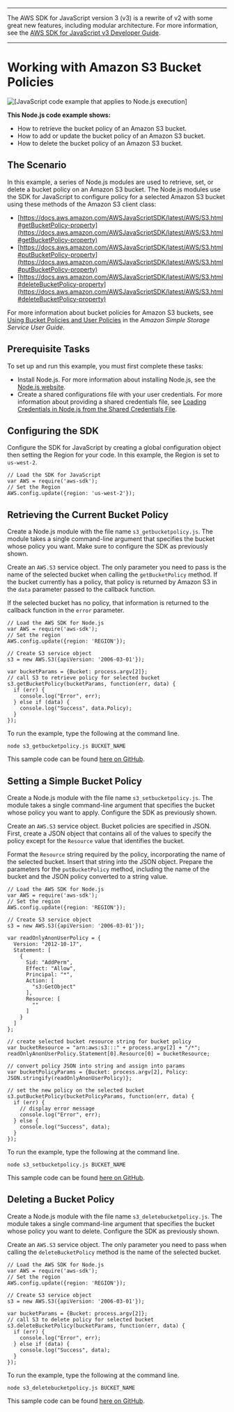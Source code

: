 --------

The AWS SDK for JavaScript version 3 \(v3\) is a rewrite of v2 with some great new features, including modular architecture\. For more information, see the [AWS SDK for JavaScript v3 Developer Guide](https://docs.aws.amazon.com/sdk-for-javascript/v3/developer-guide/welcome.html)\.

--------

# Working with Amazon S3 Bucket Policies<a name="s3-example-bucket-policies"></a>

![\[JavaScript code example that applies to Node.js execution\]](http://docs.aws.amazon.com/sdk-for-javascript/v2/developer-guide/images/nodeicon.png)

**This Node\.js code example shows:**
+ How to retrieve the bucket policy of an Amazon S3 bucket\.
+ How to add or update the bucket policy of an Amazon S3 bucket\.
+ How to delete the bucket policy of an Amazon S3 bucket\.

## The Scenario<a name="w8aac20c25c27c15b9"></a>

In this example, a series of Node\.js modules are used to retrieve, set, or delete a bucket policy on an Amazon S3 bucket\. The Node\.js modules use the SDK for JavaScript to configure policy for a selected Amazon S3 bucket using these methods of the Amazon S3 client class:
+ [https://docs.aws.amazon.com/AWSJavaScriptSDK/latest/AWS/S3.html#getBucketPolicy-property](https://docs.aws.amazon.com/AWSJavaScriptSDK/latest/AWS/S3.html#getBucketPolicy-property)
+ [https://docs.aws.amazon.com/AWSJavaScriptSDK/latest/AWS/S3.html#putBucketPolicy-property](https://docs.aws.amazon.com/AWSJavaScriptSDK/latest/AWS/S3.html#putBucketPolicy-property)
+ [https://docs.aws.amazon.com/AWSJavaScriptSDK/latest/AWS/S3.html#deleteBucketPolicy-property](https://docs.aws.amazon.com/AWSJavaScriptSDK/latest/AWS/S3.html#deleteBucketPolicy-property)

For more information about bucket policies for Amazon S3 buckets, see [ Using Bucket Policies and User Policies](https://docs.aws.amazon.com/AmazonS3/latest/dev/using-iam-policies.html) in the *Amazon Simple Storage Service User Guide*\.

## Prerequisite Tasks<a name="w8aac20c25c27c15c11"></a>

To set up and run this example, you must first complete these tasks:
+ Install Node\.js\. For more information about installing Node\.js, see the [Node\.js website](https://nodejs.org)\.
+ Create a shared configurations file with your user credentials\. For more information about providing a shared credentials file, see [Loading Credentials in Node\.js from the Shared Credentials File](loading-node-credentials-shared.md)\.

## Configuring the SDK<a name="s3-example-bucket-policies-configure-sdk"></a>

Configure the SDK for JavaScript by creating a global configuration object then setting the Region for your code\. In this example, the Region is set to `us-west-2`\.

```
// Load the SDK for JavaScript
var AWS = require('aws-sdk');
// Set the Region 
AWS.config.update({region: 'us-west-2'});
```

## Retrieving the Current Bucket Policy<a name="s3-example-bucket-policies-get-policy"></a>

Create a Node\.js module with the file name `s3_getbucketpolicy.js`\. The module takes a single command\-line argument that specifies the bucket whose policy you want\. Make sure to configure the SDK as previously shown\. 

Create an `AWS.S3` service object\. The only parameter you need to pass is the name of the selected bucket when calling the `getBucketPolicy` method\. If the bucket currently has a policy, that policy is returned by Amazon S3 in the `data` parameter passed to the callback function\.

If the selected bucket has no policy, that information is returned to the callback function in the `error` parameter\.

```
// Load the AWS SDK for Node.js
var AWS = require('aws-sdk');
// Set the region 
AWS.config.update({region: 'REGION'});

// Create S3 service object
s3 = new AWS.S3({apiVersion: '2006-03-01'});

var bucketParams = {Bucket: process.argv[2]};
// call S3 to retrieve policy for selected bucket
s3.getBucketPolicy(bucketParams, function(err, data) {
  if (err) {
    console.log("Error", err);
  } else if (data) {
    console.log("Success", data.Policy);
  }
});
```

To run the example, type the following at the command line\.

```
node s3_getbucketpolicy.js BUCKET_NAME
```

This sample code can be found [here on GitHub](https://github.com/awsdocs/aws-doc-sdk-examples/blob/master/javascript/example_code/s3/s3_getbucketpolicy.js)\.

## Setting a Simple Bucket Policy<a name="s3-example-bucket-policies-set-policy"></a>

Create a Node\.js module with the file name `s3_setbucketpolicy.js`\. The module takes a single command\-line argument that specifies the bucket whose policy you want to apply\. Configure the SDK as previously shown\. 

Create an `AWS.S3` service object\. Bucket policies are specified in JSON\. First, create a JSON object that contains all of the values to specify the policy except for the `Resource` value that identifies the bucket\.

Format the `Resource` string required by the policy, incorporating the name of the selected bucket\. Insert that string into the JSON object\. Prepare the parameters for the `putBucketPolicy` method, including the name of the bucket and the JSON policy converted to a string value\.

```
// Load the AWS SDK for Node.js
var AWS = require('aws-sdk');
// Set the region 
AWS.config.update({region: 'REGION'});

// Create S3 service object
s3 = new AWS.S3({apiVersion: '2006-03-01'});

var readOnlyAnonUserPolicy = {
  Version: "2012-10-17",
  Statement: [
    {
      Sid: "AddPerm",
      Effect: "Allow",
      Principal: "*",
      Action: [
        "s3:GetObject"
      ],
      Resource: [
        ""
      ]
    }
  ]
};

// create selected bucket resource string for bucket policy
var bucketResource = "arn:aws:s3:::" + process.argv[2] + "/*";
readOnlyAnonUserPolicy.Statement[0].Resource[0] = bucketResource;

// convert policy JSON into string and assign into params
var bucketPolicyParams = {Bucket: process.argv[2], Policy: JSON.stringify(readOnlyAnonUserPolicy)};

// set the new policy on the selected bucket
s3.putBucketPolicy(bucketPolicyParams, function(err, data) {
  if (err) {
    // display error message
    console.log("Error", err);
  } else {
    console.log("Success", data);
  }
});
```

To run the example, type the following at the command line\.

```
node s3_setbucketpolicy.js BUCKET_NAME
```

This sample code can be found [here on GitHub](https://github.com/awsdocs/aws-doc-sdk-examples/blob/master/javascript/example_code/s3/s3_setbucketpolicy.js)\.

## Deleting a Bucket Policy<a name="s3-example-bucket-policies-delete-policy"></a>

Create a Node\.js module with the file name `s3_deletebucketpolicy.js`\. The module takes a single command\-line argument that specifies the bucket whose policy you want to delete\. Configure the SDK as previously shown\.

 Create an `AWS.S3` service object\. The only parameter you need to pass when calling the `deleteBucketPolicy` method is the name of the selected bucket\.

```
// Load the AWS SDK for Node.js
var AWS = require('aws-sdk');
// Set the region 
AWS.config.update({region: 'REGION'});

// Create S3 service object
s3 = new AWS.S3({apiVersion: '2006-03-01'});

var bucketParams = {Bucket: process.argv[2]};
// call S3 to delete policy for selected bucket
s3.deleteBucketPolicy(bucketParams, function(err, data) {
  if (err) {
    console.log("Error", err);
  } else if (data) {
    console.log("Success", data);
  }
});
```

To run the example, type the following at the command line\.

```
node s3_deletebucketpolicy.js BUCKET_NAME
```

This sample code can be found [here on GitHub](https://github.com/awsdocs/aws-doc-sdk-examples/blob/master/javascript/example_code/s3/s3_deletebucketpolicy.js)\.